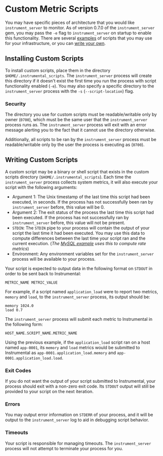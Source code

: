 # Custom Metric Scripts

You may have specific pieces of architecture that you would like `instrument_server` to monitor. As of version 0.7.0 of the `instrument_server` gem, you may pass the `-e` flag to `instrument_server` on startup to enable this functionality. There are several [examples](examples/) of scripts that you may use for your infrastructure, or you can [write your own](#writing_custom_scripts).

## Installing Custom Scripts

To install custom scripts, place them in the directory `$HOME/.instrumental_scripts`. The `instrument_server` process will create this directory if it doesn't exist the first time you run the process with script functionality enabled (`-e`). You may also specify a specific directory to the `instrument_server` process with the `-s` (`--script-location`) flag.

### Security


The directory you use for custom scripts must be readable/writable only by owner (`0700`), which must be the same user that the `instrument_server` process runs as. The `instrument_server` process will exit with an error message alerting you to the fact that it cannot use the directory otherwise.

Additionally, all scripts to be ran by the `instrument_server` process must be readable/writable only by the user the process is executing as (`0700`).

## <a name="writing_custom_scripts"></a> Writing Custom Scripts

A custom script may be a binary or shell script that exists in the custom scripts directory (`$HOME/.instrumental_scripts`). Each time the `instrument_server` process collects system metrics, it will also execute your script with the following arguments:

* Argument 1: The Unix timestamp of the last time this script had been executed, in seconds. If the process has not successfully been ran by `instrument_server` before, this value will be 0.
* Argument 2: The exit status of the process the last time this script had been executed. If the process has not successfully ran by `instrument_server` before, this value will not be present.
* `STDIN`: The `STDIN` pipe to your process will contain the output of your script the last time it had been executed. You may use this data to compute differences between the last time your script ran and the current execution. (_The [MySQL example](examples/mysql/mysql_status.rb) uses this to compute rate metrics_)
* Environment: Any environment variables set for the `instrument_server` process will be available to your process.

Your script is expected to output data in the following format on `STDOUT` in order to be sent back to Instrumental:

```
METRIC_NAME METRIC_VALUE
```

For example, if a script named `application_load` were to report two metrics, `memory` and `load`, to the `instrument_server` process, its output should be:

```
memory 1024.0
load 0.7
```

The `instrument_server` process will submit each metric to Instrumental in the following form:

```
HOST_NAME.SCRIPT_NAME.METRIC_NAME
```

Using the previous example, if the `application_load` script ran on a host named `app-0001`, its `memory` and `load` metrics would be submitted to Instrumental as `app-0001.application_load.memory` and `app-0001.application_load.load`.

### Exit Codes

If you do not want the output of your script submitted to Instrumental, your process should exit with a non-zero exit code. Its `STDOUT` output will still be provided to your script on the next iteration.

### Errors

You may output error information on `STDERR` of your process, and it will be output to the `instrument_server` log to aid in debugging script behavior.

### Timeouts

Your script is responsible for managing timeouts. The `instrument_server` process will not attempt to terminate your process for you.
